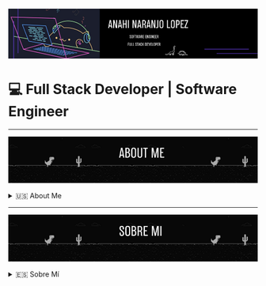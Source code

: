 ![Welcome Banner](assets/DinoBanner.png)

# 💻 Full Stack Developer | Software Engineer  

---
![About Me Banner](assets/enBanner.png)
<details>
<summary>🇺🇸 About Me</summary>

Hi there! 👋 I'm a passionate **Software Engineer** and **Full Stack Developer** with experience in building web and mobile applications using modern technologies. I love solving real-world problems through clean, efficient, and scalable code.  

---

### 🛠️ Technologies & Tools
- **Languages**: Python, JavaScript, Kotlin, C#, HTML, CSS  
- **Frameworks & Libraries**: Angular, Flutter, Ionic  
- **Databases**: MySQL, SQL Server, MongoDB, Oracle  
- **Tools**: Git, GitHub, AWS  
- **Other**: API Development, Cloud Computing, Mobile & Computer Repair  

---

### 🌟 Quick Facts
- 💼 **Experience**: Full Stack Developer, IT Support, and Technician.  
- 🎓 **Education**: Software Engineering degree.  
- 🌱 **Learning**: Cloud Computing and AI/ML.  
- 🤝 **Collaboration**: Open to contributing to innovative projects!  

---

### 📈 GitHub Stats
![GitHub Stats](https://github-readme-stats.vercel.app/api?username=Eldinosaur&show_icons=true&theme=radical)

---

### 📬 Connect With Me
 [![LinkedIn](assets/icons/linkedin.png)](https://linkedin.com/in/anahinaranjo-eldinosaur)  [![Portfolio](assets/icons/internet.png)](https://eldinosaur.github.io)  


</details>

---
![Sobre Mi Banner](assets/esBanner.png)
<details>
<summary>🇪🇸 Sobre Mí</summary>

¡Hola! 👋 Soy un apasionado **Ingeniero de Software** y **Desarrollador Full Stack** con experiencia en la construcción de aplicaciones web y móviles utilizando tecnologías modernas. Me encanta resolver problemas del mundo real a través de código limpio, eficiente y escalable.  

---

### 🛠️ Tecnologías y Herramientas
- **Lenguajes**: Python, JavaScript, Kotlin, C#, HTML, CSS  
- **Frameworks y Librerías**: Angular, Flutter, Ionic  
- **Bases de Datos**: MySQL, SQL Server, MongoDB, Oracle  
- **Herramientas**: Git, GitHub, AWS  
- **Otros**: Desarrollo de APIs, Computación en la Nube, Reparación de Móviles y Computadoras  

---

### 🌟 Datos Relevantes
- 💼 **Experiencia**: Desarrollador Full Stack, Soporte de TI y Técnico.  
- 🎓 **Educación**: Título en Ingeniería de Software.  
- 🌱 **Aprendiendo**: Computación en la Nube e Inteligencia Artificial/Aprendizaje Automático.  
- 🤝 **Colaboración**: Abierto a contribuir en proyectos innovadores.  

---

### 📈 Estadísticas de GitHub
![Estadísticas de GitHub](https://github-readme-stats.vercel.app/api?username=Eldinosaur&show_icons=true&theme=radical)

---

### 📬 Conecta Conmigo
- [LinkedIn](https://linkedin.com/in/anahinaranjo-eldinosaur)  
- [Portafolio](https://eldinosaur.github.io)  

</details>
